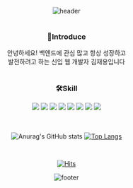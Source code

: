 <div align="center">

  ![header](https://capsule-render.vercel.app/api?type=Slice&color=99ccff&height=150&section=header&text=Jaeyong%20Kim&fontSize=60&reversal=true)
  <br><br>
  
  ### :wave:Introduce
  안녕하세요! 백엔드에 관심 많고 항상 성장하고<br>
  발전하려고 하는 신입 웹 개발자 김재용입니다
  <br><br>
  ### 🛠Skill
  <img src="https://img.shields.io/badge/Java-007396?style=flat&logo=OpenJDK&logoColor=white"/>
  <img src="https://img.shields.io/badge/-JSP-blue?style=flat&logoColor=white"/>
  <img src="https://img.shields.io/badge/-Python-3776AB?style=flat&logo=Python&logoColor=white"/>
  <img src="https://img.shields.io/badge/-MySQL-4479A1?style=flat&logo=MySQL&logoColor=white"/>
  <img src="https://img.shields.io/badge/-aws-232F3E?style=flat&logo=Amazon AWS&logoColor=white"/>
  <img src="https://img.shields.io/badge/-html-E34F26?style=flat&logo=HTML5&logoColor=white"/>
  <img src="https://img.shields.io/badge/-css-1572B6?style=flat&logo=CSS3&logoColor=white"/>
  <img src="https://img.shields.io/badge/-JavaScript-F7DF1E?style=flat&logo=JavaScript&logoColor=white"/>
  
  <br><br>
  ![Anurag's GitHub stats](https://github-readme-stats.vercel.app/api?username=JaeyongKim99&show_icons=true&bg_color=00000000)
  [![Top Langs](https://github-readme-stats.vercel.app/api/top-langs/?username=JaeyongKim99&layout=compact)](https://github.com/JaeyongKim99)
  
  <br>
  
  [![Hits](https://hits.seeyoufarm.com/api/count/incr/badge.svg?url=https%3A%2F%2Fgithub.com%2FJaeyongKim99&count_bg=%2399CCFF&title_bg=%234F4C4C&icon=&icon_color=%23E7E7E7&title=hits&edge_flat=false)](https://github.com/JaeyongKim99)
  
  ![footer](https://capsule-render.vercel.app/api?type=Slice&reversal=false&color=99ccff&height=150&section=footer&text=%2&fontSize=70)
</div>

